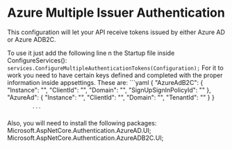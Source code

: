 # Azure Multiple Issuer Authentication

This configuration will let your API receive tokens issued by either Azure AD or Azure ADB2C.

To use it just add the following line n the Startup file inside ConfigureServices():
           ```
            services.ConfigureMultipleAuthenticationTokens(Configuration);
           ```
For it to work you need to have certain keys defined and completed with the proper information inside appsettings. These are:
            ```yaml
            {
                "AzureAdB2C": {
                    "Instance": "",
                    "ClientId": "",
                    "Domain": "",
                    "SignUpSignInPolicyId": ""
                },
                "AzureAd": {
                    "Instance": "",
                    "ClientId": "",
                    "Domain": "",
                    "TenantId": ""
                }
            }

            ```
Also, you will need to install the following packages:
    Microsoft.AspNetCore.Authentication.AzureAD.UI;
    Microsoft.AspNetCore.Authentication.AzureADB2C.UI;